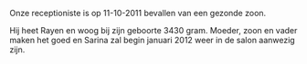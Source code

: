 

Onze receptioniste is op 11-10-2011 bevallen van een gezonde zoon.

Hij heet Rayen en woog bij zijn geboorte 3430 gram. Moeder, zoon en vader maken het goed en Sarina zal begin januari 2012 weer in de salon aanwezig zijn.